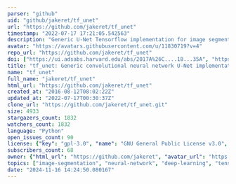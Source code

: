 ```yaml
---
parser: "github"
uid: "github/jakeret/tf_unet"
url: "https://github.com/jakeret/tf_unet"
timestamp: "2022-07-17 17:21:05.542563"
description: "Generic U-Net Tensorflow implementation for image segmentation"
avatar: "https://avatars.githubusercontent.com/u/11830719?v=4"
repo_url: "https://github.com/jakeret/tf_unet"
doi: ["https://ui.adsabs.harvard.edu/abs/2017A%26C....18...35A", "https://ui.adsabs.harvard.edu/abs/2016ascl.soft11002A/abstract"]
title: "tf_unet: Generic convolutional neural network U-Net implementation in Tensorflow"
name: "tf_unet"
full_name: "jakeret/tf_unet"
html_url: "https://github.com/jakeret/tf_unet"
created_at: "2016-08-12T08:02:22Z"
updated_at: "2022-07-17T00:30:37Z"
clone_url: "https://github.com/jakeret/tf_unet.git"
size: 4933
stargazers_count: 1832
watchers_count: 1832
language: "Python"
open_issues_count: 90
license: {"key": "gpl-3.0", "name": "GNU General Public License v3.0", "spdx_id": "GPL-3.0", "url": "https://api.github.com/licenses/gpl-3.0", "node_id": "MDc6TGljZW5zZTk="}
subscribers_count: 68
owner: {"html_url": "https://github.com/jakeret", "avatar_url": "https://avatars.githubusercontent.com/u/11830719?v=4", "login": "jakeret", "type": "User"}
topics: ["image-segmentation", "neural-network", "deep-learning", "tensorflow"]
date: "2024-11-16 14:24:50.080167"
---
```

